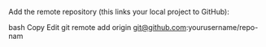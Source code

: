 Add the remote repository (this links your local project to GitHub):

bash
Copy
Edit
git remote add origin git@github.com:yourusername/repo-nam